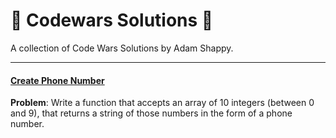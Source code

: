 # :cowboy_hat_face: Codewars Solutions :cowboy_hat_face:
A collection of Code Wars Solutions by Adam Shappy.
<!-- **Disclaimer**:*This is by no means the best solution for these problems.* -->
---

#### [Create Phone Number](https://github.com/mrshappy0/codewars/blob/master/Create-Phone-Number.js)
**Problem**:
Write a function that accepts an array of 10 integers (between 0 and 9), that returns a string of those numbers in the form of a phone number.